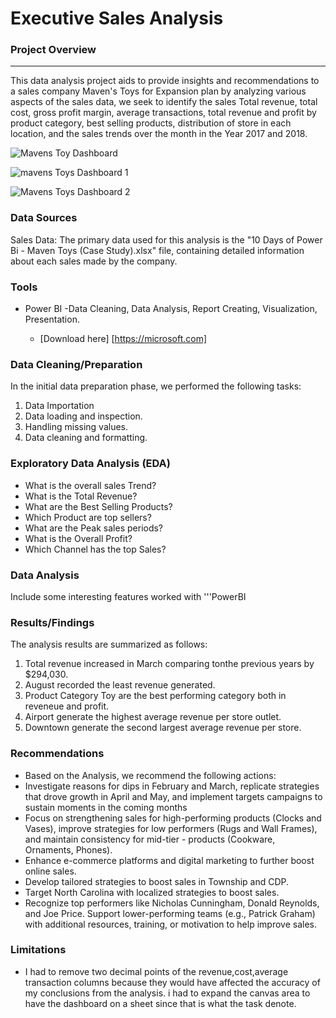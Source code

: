 # Executive Sales Analysis


### Project Overview
---

This data analysis project aids to provide insights and recommendations to a sales company Maven's Toys for Expansion plan  by analyzing various aspects of the sales data, we seek to identify the sales Total revenue, total cost, gross profit margin, average transactions, total revenue and profit by product category, best selling products, distribution of store in each location, and the sales trends over the month in the Year 2017 and 2018.

![Mavens Toy Dashboard](https://github.com/user-attachments/assets/e36bd509-cd0e-4481-8acc-afd8a968cd40)


![mavens Toys Dashboard 1](https://github.com/user-attachments/assets/ceb548fa-2352-49b9-830f-a2f1460cd8c8)

![Mavens Toys Dashboard 2](https://github.com/user-attachments/assets/2c5737ad-ec13-4d4d-9602-9706621d0d21)




### Data Sources

Sales Data: The primary data used for this analysis is the "10 Days of Power Bi - Maven Toys (Case Study).xlsx" file, containing detailed information about each sales made by the company. 

### Tools 

- Power BI -Data Cleaning, Data Analysis, Report Creating, Visualization, Presentation.

  -  [Download here] [https://microsoft.com]

### Data Cleaning/Preparation

In the initial data preparation phase, we performed the following tasks:
1. Data Importation
2. Data loading and inspection.
3. Handling missing values.
4. Data cleaning and formatting.

### Exploratory Data Analysis  (EDA)

- What is the overall sales Trend?
- What is the Total Revenue?
- What are the Best Selling Products?
- Which Product are top sellers?
- What are the Peak sales periods?
- What is the Overall Profit?
- Which Channel has the top Sales?
  

### Data Analysis

Include some interesting features worked with
'''PowerBI

### Results/Findings

The analysis results are summarized as follows:
1. Total revenue increased in March comparing tonthe previous years by $294,030.
2. August recorded the least revenue generated.
3. Product Category Toy are the best performing category both in reveneue and profit.
4. Airport generate the highest average revenue per store outlet.
5. Downtown generate the second largest average revenue per store.

### Recommendations

- Based on the Analysis, we recommend the following actions:
- Investigate reasons for dips in February and March, replicate strategies that drove growth in April and May, and implement targets campaigns to sustain moments in the coming months
- Focus on strengthening sales for high-performing products (Clocks and Vases), improve strategies for low performers (Rugs and Wall Frames), and maintain consistency for mid-tier - products (Cookware, Ornaments, Phones).
- Enhance e-commerce platforms and digital marketing to further boost online sales.
- Develop tailored strategies to boost sales in Township and CDP.
- Target North Carolina with localized strategies to boost sales.
- Recognize top performers like Nicholas Cunningham, Donald Reynolds, and Joe Price. Support lower-performing teams (e.g., Patrick Graham) with additional resources, training, or motivation to help improve sales.

### Limitations

- I had to remove  two decimal points of the revenue,cost,average transaction columns because they would have affected the accuracy of my conclusions from the analysis. i had to expand the canvas area to have the  dashboard on a sheet since that is what the task denote.

